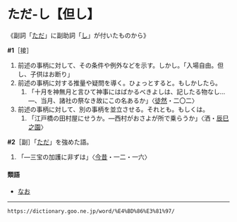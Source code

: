 # ただ‐し【但し】

《副詞「[ただ](https://dictionary.goo.ne.jp/word/%E5%94%AF_%28%E3%81%9F%E3%81%A0%29/#jn-136675)」に副助詞「[し](https://dictionary.goo.ne.jp/word/%E3%81%97/#jn-92431)」が付いたものから》

**\#1**［接］

1. 前述の事柄に対して、その条件や例外などを示す。しかし。「入場自由。但し、子供はお断り」
2. 前述の事柄に対する推量や疑問を導く。ひょっとすると。もしかしたら。    
    1.  「十月を神無月と言ひて神事にはばかるべきよしは、記したる物なし…―、当月、諸社の祭なき故にこの名あるか」〈[徒然](https://dictionary.goo.ne.jp/word/%E5%BE%92%E7%84%B6%E8%8D%89/#jn-148773)・二〇二〉
3. 前述の事柄に対して、別の事柄を並立させる。それとも。もしくは。    
    1.  「江戸橋の田村屋にせうか。―西村がおさよが所で乗らうか」〈洒・[辰巳之園](https://dictionary.goo.ne.jp/word/%E8%BE%B0%E5%B7%B3%E4%B9%8B%E5%9C%92/#jn-137480)〉
        

**\#2**［副］「[ただ](https://dictionary.goo.ne.jp/word/%E5%94%AF_%28%E3%81%9F%E3%81%A0%29/#jn-136675)」を強めた語。

1. 「―三宝の加護に非ずは」〈[今昔](https://dictionary.goo.ne.jp/word/%E4%BB%8A%E6%98%94%E7%89%A9%E8%AA%9E%E9%9B%86/#jn-83551)・一二・一六〉
        

#### 類語

-   [なお](https://dictionary.goo.ne.jp/word/%E7%8C%B6/#jn-162767)

---
`https://dictionary.goo.ne.jp/word/%E4%BD%86%E3%81%97/`